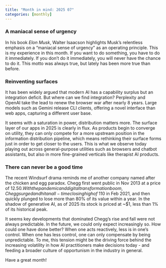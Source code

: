 ```yaml
---
title: "Month in mind: 2025 07"
categories: [monthly]
---
```


### A maniacal sense of urgency

In his book *Elon Musk*, Walter Isaacson highlights Musk’s relentless emphasis
on a “maniacal sense of urgency” as an operating principle. This is my
experience in this month. If you want to do something, you have to do it
immediately. If you don’t do it immediately, you will never have the chance to
do it. This motto was always true, but lately has been more true than before.

### Reinventing surfaces

It has been widely argued that modern AI has a capability surplus but an
integration deficit. But where can we find integration? Perplexity and OpenAI
take the lead to renew the browser war after nearly 8 years. Large models such
as Gemini release CLI clients, offering a novel interface than web apps,
capturing a different user base.

It seems with a saturation in power, distribution matters more. The surface
layer of our apps in 2025 is clearly in flux. As products begin to converge on
utility, they can only compete for a more upstream position in the information
distribution pipeline, which means rethinking their surface forms just in order
to get closer to the users. This is what we observe today playing out across
general-purpose utilities such as browsers and chatbot assistants, but also in
more fine-grained verticals like therapist AI products.

### There can never be a good time

The recent Windsurf drama reminds me of another company named after the chicken
and egg paradox. Chegg first went public in Nov 2013 at a price of $12.50. With
the pandemic and digital transformation boom, Chegg surged and hit an all-time
closing high of \>$110 in Feb 2021, and then quickly plunged to lose more than
80% of its value within a year. In the shadow of generative AI, as of 2025 its
stock is priced at ~$1, less than 1% of its historical peak.

It seems key developments that dominated Chegg’s rise and fall were not always
predictable. In the future, we could only expect increasingly so. How could one
have done better? When one acts reactively, less is in one’s control. When one
has less control, one can only compensate by being unpredictable. To me, this
tension might be the driving force behind the increasing volatility in how AI
practitioners make decisions today - and feeding a broader culture of
opportunism in the industry in general.

Have a great month!
